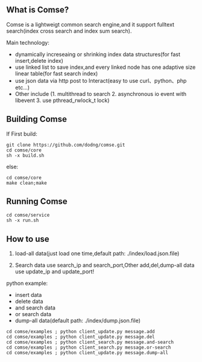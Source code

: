 ## What is Comse?

Comse is a lightweigt common search engine,and it support fulltext search(index cross search and index sum search).

Main technology:

* dynamically increseaing or shrinking index data structures(for fast insert,delete index)
* use linked list to save index,and every linked node has one adaptive size linear table(for fast search index)
* use json data via http post to Interact(easy to use curl、python、php etc...)
* Other include (1. multithread to search 2. asynchronous io event with libevent 3. use pthread_rwlock_t lock)


## Building Comse

If First build:

```
git clone https://github.com/dodng/comse.git
cd comse/core
sh -x build.sh
```

else:

```
cd comse/core
make clean;make
```

## Running Comse

```
cd comse/service
sh -x run.sh
```

## How to use

1. load-all data(just load one time,default path: ./index/load.json.file)

2. Search data use search_ip and search_port,Other add,del,dump-all data use update_ip and update_port!

python example:

* insert data
* delete data
* and search data
* or search data
* dump-all data(default path: ./index/dump.json.file)

```
cd comse/examples ; python client_update.py message.add
cd comse/examples ; python client_update.py message.del
cd comse/examples ; python client_search.py message.and-search
cd comse/examples ; python client_search.py message.or-search
cd comse/examples ; python client_update.py message.dump-all

```


